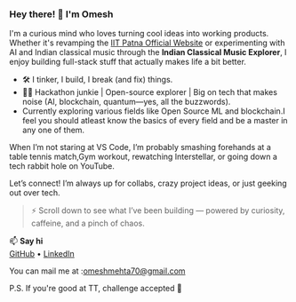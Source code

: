 ### Hey there! 👋 I'm Omesh

I'm a curious mind who loves turning cool ideas into working products. Whether it's revamping the [IIT Patna Official Website](#) or experimenting with AI and Indian classical music through the **Indian Classical Music Explorer**, I enjoy building full-stack stuff that actually makes life a bit better.

- 🛠️ I tinker, I build, I break (and fix) things.
- 👨‍💻 Hackathon junkie | Open-source explorer | Big on tech that makes noise (AI, blockchain, quantum—yes, all the buzzwords).
- Currently exploring various fields like Open Source ML and blockchain.I feel you should atleast know the basics of every field and be a master in any one of them.

When I’m not staring at VS Code, I’m probably smashing forehands at a table tennis match,Gym workout, rewatching Interstellar, or going down a tech rabbit hole on YouTube.

Let’s connect! I’m always up for collabs, crazy project ideas, or just geeking out over tech.

> ⚡ Scroll down to see what I’ve been building — powered by curiosity, caffeine, and a pinch of chaos.

📫 **Say hi**  
[GitHub](https://github.com/Omesh2004) • [LinkedIn]([https://linkedin.com/in/OmeshMehta](https://www.linkedin.com/in/omesh-mehta-551080298/?utm_source=share&utm_campaign=share_via&utm_content=profile&utm_medium=android_app))

You can mail me at :omeshmehta70@gmail.com

P.S. If you're good at TT, challenge accepted 🏓
